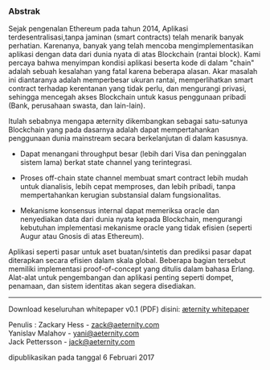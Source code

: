 ### Abstrak
 Sejak pengenalan Ethereum pada tahun 2014, Aplikasi terdesentralisasi,tanpa jaminan (smart contracts) telah menarik banyak perhatian. Karenanya, banyak yang telah mencoba mengimplementasikan aplikasi dengan data dari dunia nyata di atas Blockchain (rantai block). Kami percaya bahwa menyimpan kondisi aplikasi beserta kode di dalam "chain" adalah sebuah kesalahan yang fatal karena beberapa alasan. Akar masalah ini diantaranya adalah memperbesar ukuran rantai, memperlihatkan smart contract terhadap kerentanan yang tidak perlu, dan mengurangi privasi, sehingga mencegah akses Blockchain untuk kasus penggunaan pribadi (Bank, perusahaan swasta, dan lain-lain).


Itulah sebabnya mengapa æternity dikembangkan sebagai satu-satunya Blockchain yang pada dasarnya adalah dapat mempertahankan penggunaan dunia mainstream secara berkelanjutan di dalam kasusnya.


* Dapat menangani throughput besar (lebih dari Visa dan peninggalan sistem lama) berkat state channel yang terintegrasi.

* Proses off-chain state channel membuat smart contract lebih mudah untuk dianalisis, lebih cepat memproses, dan lebih pribadi, tanpa mempertahankan kerugian substansial dalam fungsionalitas.

* Mekanisme konsensus internal dapat memeriksa oracle dan nenyediakan data dari dunia nyata kepada Blockchain, mengurangi kebutuhan implementasi mekanisme oracle yang tidak efisien (seperti Augur atau Gnosis di atas Ethereum).

Aplikasi seperti pasar untuk aset buatan/sintetis dan prediksi pasar dapat diterapkan secara efisien dalam skala global. Beberapa bagian tersebut memiliki implementasi proof-of-concept yang ditulis dalam bahasa Erlang. Alat-alat untuk pengembangan dan aplikasi penting seperti dompet, penamaan, dan sistem identitas akan segera disediakan.

***


Download keseluruhan whitepaper v0.1 (PDF) disini:
[æternity whitepaper](https://drive.google.com/open?id=0B-B_AhuJ3i10dkVwcGxpTHhhNEE)

Penulis :
Zackary Hess - zack@aeternity.com  
Yanislav Malahov - yani@aeternity.com  
Jack Pettersson - jack@aeternity.com

dipublikasikan pada tanggal 6 Februari 2017